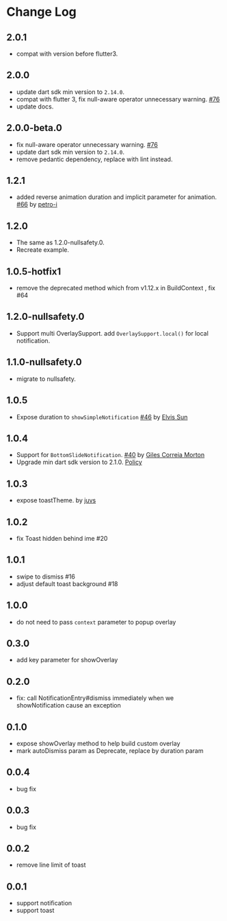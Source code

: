 # Change Log

## 2.0.1

* compat with version before flutter3.

## 2.0.0

* update dart sdk min version to `2.14.0`.
* compat with flutter 3, fix null-aware operator unnecessary warning. [#76](https://github.com/boyan01/overlay_support/issues/76)
* update docs.

## 2.0.0-beta.0

* fix null-aware operator unnecessary warning. [#76](https://github.com/boyan01/overlay_support/issues/76)
* update dart sdk min version to `2.14.0`.
* remove pedantic dependency, replace with lint instead.

## 1.2.1

* added reverse animation duration and implicit parameter for
  animation. [#66](https://github.com/boyan01/overlay_support/pull/66)
  by [petro-i](https://github.com/petro-i)

## 1.2.0

* The same as 1.2.0-nullsafety.0.
* Recreate example.

## 1.0.5-hotfix1

* remove the deprecated method which from v1.12.x in BuildContext , fix #64

## 1.2.0-nullsafety.0

* Support multi OverlaySupport. add `OverlaySupport.local()` for local notification.

## 1.1.0-nullsafety.0

* migrate to nullsafety.

## 1.0.5

* Expose duration
  to `showSimpleNotification` [#46](https://github.com/boyan01/overlay_support/pull/46)
  by [Elvis Sun](https://github.com/elvisun)

## 1.0.4

* Support for `BottomSlideNotification`. [#40](https://github.com/boyan01/overlay_support/pull/40)
  by [Giles Correia Morton](https://github.com/gilescm)
* Upgrade min dart sdk version to
  2.1.0. [Policy](https://dart.dev/tools/pub/publishing#publishing-prereleases)

## 1.0.3

* expose toastTheme. by [juvs](https://github.com/juvs)

## 1.0.2

* fix Toast hidden behind ime #20

## 1.0.1

* swipe to dismiss #16
* adjust default toast background #18

## 1.0.0

* do not need to pass `context` parameter to popup overlay

## 0.3.0

* add key parameter for showOverlay

## 0.2.0

* fix: call NotificationEntry#dismiss immediately when we showNotification cause an exception

## 0.1.0

* expose showOverlay method to help build custom overlay
* mark autoDismiss param as Deprecate, replace by duration param

## 0.0.4

* bug fix

## 0.0.3

* bug fix

## 0.0.2

* remove line limit of toast

## 0.0.1

* support notification
* support toast
